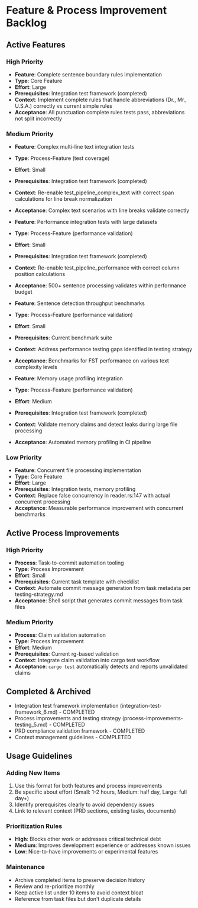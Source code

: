 # Feature & Process Improvement Backlog

## Active Features

### High Priority
- **Feature**: Complete sentence boundary rules implementation
- **Type**: Core Feature
- **Effort**: Large
- **Prerequisites**: Integration test framework (completed)
- **Context**: Implement complete rules that handle abbreviations (Dr., Mr., U.S.A.) correctly vs current simple rules
- **Acceptance**: All punctuation complete rules tests pass, abbreviations not split incorrectly

### Medium Priority
- **Feature**: Complex multi-line text integration tests
- **Type**: Process-Feature (test coverage)
- **Effort**: Small
- **Prerequisites**: Integration test framework (completed)
- **Context**: Re-enable test_pipeline_complex_text with correct span calculations for line break normalization
- **Acceptance**: Complex text scenarios with line breaks validate correctly

- **Feature**: Performance integration tests with large datasets
- **Type**: Process-Feature (performance validation)
- **Effort**: Small
- **Prerequisites**: Integration test framework (completed)
- **Context**: Re-enable test_pipeline_performance with correct column position calculations
- **Acceptance**: 500+ sentence processing validates within performance budget

- **Feature**: Sentence detection throughput benchmarks
- **Type**: Process-Feature (performance validation)
- **Effort**: Small
- **Prerequisites**: Current benchmark suite
- **Context**: Address performance testing gaps identified in testing strategy
- **Acceptance**: Benchmarks for FST performance on various text complexity levels

- **Feature**: Memory usage profiling integration
- **Type**: Process-Feature (performance validation)  
- **Effort**: Medium
- **Prerequisites**: Integration test framework (completed)
- **Context**: Validate memory claims and detect leaks during large file processing
- **Acceptance**: Automated memory profiling in CI pipeline

### Low Priority
- **Feature**: Concurrent file processing implementation
- **Type**: Core Feature
- **Effort**: Large
- **Prerequisites**: Integration tests, memory profiling
- **Context**: Replace false concurrency in reader.rs:147 with actual concurrent processing
- **Acceptance**: Measurable performance improvement with concurrent benchmarks

## Active Process Improvements

### High Priority
- **Process**: Task-to-commit automation tooling
- **Type**: Process Improvement
- **Effort**: Small
- **Prerequisites**: Current task template with checklist
- **Context**: Automate commit message generation from task metadata per testing-strategy.md
- **Acceptance**: Shell script that generates commit messages from task files

### Medium Priority
- **Process**: Claim validation automation
- **Type**: Process Improvement
- **Effort**: Medium
- **Prerequisites**: Current rg-based validation
- **Context**: Integrate claim validation into cargo test workflow
- **Acceptance**: `cargo test` automatically detects and reports unvalidated claims

## Completed & Archived

- Integration test framework implementation (integration-test-framework_6.md) - COMPLETED
- Process improvements and testing strategy (process-improvements-testing_5.md) - COMPLETED
- PRD compliance validation framework - COMPLETED  
- Context management guidelines - COMPLETED

## Usage Guidelines

### Adding New Items
1. Use this format for both features and process improvements
2. Be specific about effort (Small: 1-2 hours, Medium: half day, Large: full day+)
3. Identify prerequisites clearly to avoid dependency issues
4. Link to relevant context (PRD sections, existing tasks, documents)

### Prioritization Rules
- **High**: Blocks other work or addresses critical technical debt
- **Medium**: Improves development experience or addresses known issues  
- **Low**: Nice-to-have improvements or experimental features

### Maintenance
- Archive completed items to preserve decision history
- Review and re-prioritize monthly
- Keep active list under 10 items to avoid context bloat
- Reference from task files but don't duplicate details